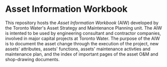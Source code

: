 # Asset Information Workbook

This repository hosts the *Asset Information Workbook* (AIW) developed by the Toronto Water's Asset Strategy and Maintenance Planning unit. 
The AIW is intented to be used by engineering consultant and contractor companies, involved in major capital projects at Toronto Water.  The purpose of the AIW is to document the asset change through the execution of the project, new assets' attributes, assets' functions,  assets' maintenance activties and maintenance plan, and the index of important pages of the asset O&M and shop-drawing documents. 
